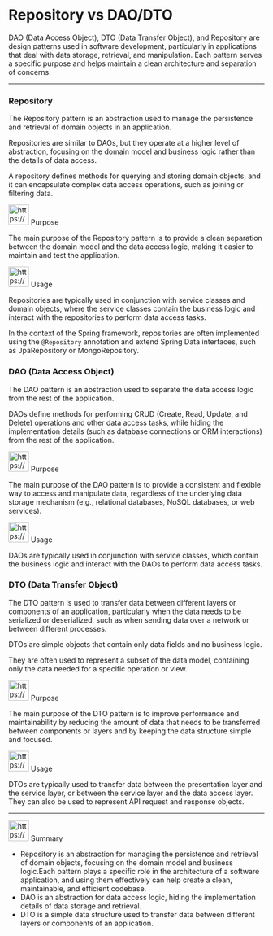 # Repository vs DAO/DTO

DAO (Data Access Object), DTO (Data Transfer Object), and Repository are design patterns used in software development, particularly in applications that deal with data storage, retrieval, and manipulation. Each pattern serves a specific purpose and helps maintain a clean architecture and separation of concerns.

---

### Repository

The Repository pattern is an abstraction used to manage the persistence and retrieval of domain objects in an application.

Repositories are similar to DAOs, but they operate at a higher level of abstraction, focusing on the domain model and business logic rather than the details of data access.

A repository defines methods for querying and storing domain objects, and it can encapsulate complex data access operations, such as joining or filtering data.

<aside>
<img src="https://www.notion.so/icons/snippet_green.svg" alt="https://www.notion.so/icons/snippet_green.svg" width="40px" /> Purpose

The main purpose of the Repository pattern is to provide a clean separation between the domain model and the data access logic, making it easier to maintain and test the application.

</aside>

<aside>
<img src="https://www.notion.so/icons/skull_purple.svg" alt="https://www.notion.so/icons/skull_purple.svg" width="40px" /> Usage

Repositories are typically used in conjunction with service classes and domain objects, where the service classes contain the business logic and interact with the repositories to perform data access tasks.

In the context of the Spring framework, repositories are often implemented using the `@Repository` annotation and extend Spring Data interfaces, such as JpaRepository or MongoRepository.

</aside>

### DAO (Data Access Object)

The DAO pattern is an abstraction used to separate the data access logic from the rest of the application.

DAOs define methods for performing CRUD (Create, Read, Update, and Delete) operations and other data access tasks, while hiding the implementation details (such as database connections or ORM interactions) from the rest of the application.

<aside>
<img src="https://www.notion.so/icons/snippet_green.svg" alt="https://www.notion.so/icons/snippet_green.svg" width="40px" /> Purpose

The main purpose of the DAO pattern is to provide a consistent and flexible way to access and manipulate data, regardless of the underlying data storage mechanism (e.g., relational databases, NoSQL databases, or web services).

</aside>

<aside>
<img src="https://www.notion.so/icons/skull_purple.svg" alt="https://www.notion.so/icons/skull_purple.svg" width="40px" /> Usage

DAOs are typically used in conjunction with service classes, which contain the business logic and interact with the DAOs to perform data access tasks.

</aside>

### DTO (Data Transfer Object)

The DTO pattern is used to transfer data between different layers or components of an application, particularly when the data needs to be serialized or deserialized, such as when sending data over a network or between different processes.

DTOs are simple objects that contain only data fields and no business logic.

They are often used to represent a subset of the data model, containing only the data needed for a specific operation or view.

<aside>
<img src="https://www.notion.so/icons/snippet_green.svg" alt="https://www.notion.so/icons/snippet_green.svg" width="40px" /> Purpose

The main purpose of the DTO pattern is to improve performance and maintainability by reducing the amount of data that needs to be transferred between components or layers and by keeping the data structure simple and focused.

</aside>

<aside>
<img src="https://www.notion.so/icons/skull_purple.svg" alt="https://www.notion.so/icons/skull_purple.svg" width="40px" /> Usage

DTOs are typically used to transfer data between the presentation layer and the service layer, or between the service layer and the data access layer. They can also be used to represent API request and response objects.

</aside>

---

<aside>
<img src="https://www.notion.so/icons/skull_purple.svg" alt="https://www.notion.so/icons/skull_purple.svg" width="40px" /> Summary

- Repository is an abstraction for managing the persistence and retrieval of domain objects, focusing on the domain model and business logic.Each pattern plays a specific role in the architecture of a software application, and using them effectively can help create a clean, maintainable, and efficient codebase.
- DAO is an abstraction for data access logic, hiding the implementation details of data storage and retrieval.
- DTO is a simple data structure used to transfer data between different layers or components of an application.
</aside>